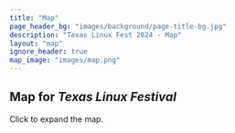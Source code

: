 ```yaml
---
title: "Map"
page_header_bg: "images/background/page-title-bg.jpg"
description: "Texas Linux Fest 2024 - Map"
layout: "map"
ignore_header: true
map_image: "images/map.png"
---
```


## Map for _Texas Linux Festival_

Click to expand the map.
